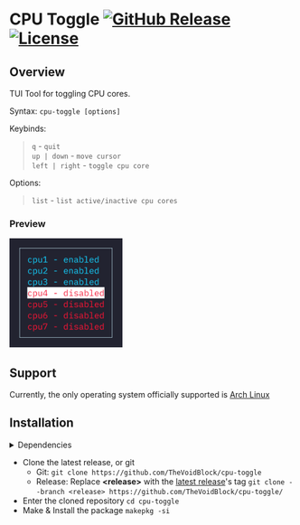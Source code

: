 
# CPU Toggle <a href="https://github.com/TheVoidBlock/cpu-toggle/releases/latest"><img alt="GitHub Release" src="https://img.shields.io/github/v/release/thevoidblock/cpu-toggle?include_prereleases&logo=github&label=RELEASE&style=for-the-badge"></a> <a href="https://www.gnu.org/licenses/gpl-3.0.en.html"><img alt="License" src="https://www.gnu.org/graphics/gplv3-127x51.png"></a>



## Overview
TUI Tool for toggling CPU cores.

Syntax: ```cpu-toggle [options]```

Keybinds:
> `q` - `quit`<br>
> `up | down` - `move cursor`<br>
> `left | right` - `toggle cpu core`

Options:
> `list` - `list active/inactive cpu cores`

### Preview
<img src="https://raw.githubusercontent.com/TheVoidBlock/cpu-toggle/refs/heads/main/images/preview.png" alt="preview" width="200"/>

## Support
Currently, the only operating system officially supported is [Arch Linux](https://archlinux.org/)

## Installation
<details>
	<summary>Dependencies</summary>
	<br>
	<a href="https://archlinux.org/packages/core/x86_64/bash/">bash</a><br>
	<a href="https://archlinux.org/packages/core/x86_64/findutils/">findutils</a><br>
	<a href="https://archlinux.org/packages/core/x86_64/coreutils/">coreutils</a><br>
	<a href="https://archlinux.org/packages/core/x86_64/ncurses/">ncurses</a><br>
	<a href="https://archlinux.org/packages/extra/x86_64/tcl/">tcl</a><br>
 	<a href="https://archlinux.org/packages/core/x86_64/grep/">grep</a><br>
	<code># pacman -S bash findutils coreutils ncurses tcl grep</code>
</details>

- Clone the latest release, or git
	- Git: ```git clone https://github.com/TheVoidBlock/cpu-toggle```
	- Release: Replace **\<release\>** with the [latest release](https://github.com/TheVoidBlock/cpu-toggle/releases/latest)'s tag ```git clone --branch <release> https://github.com/TheVoidBlock/cpu-toggle/```
- Enter the cloned repository ```cd cpu-toggle```
- Make & Install the package ```makepkg -si```
